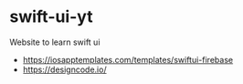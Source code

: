 # swift-ui-yt

Website to learn swift ui

- https://iosapptemplates.com/templates/swiftui-firebase
- https://designcode.io/
